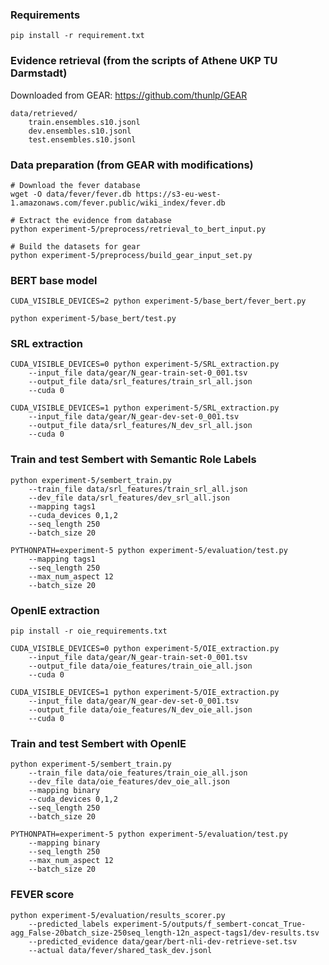 ### Requirements

```
pip install -r requirement.txt
```

### Evidence retrieval (from the scripts of Athene UKP TU Darmstadt)

Downloaded from GEAR: https://github.com/thunlp/GEAR 

```
data/retrieved/
    train.ensembles.s10.jsonl
    dev.ensembles.s10.jsonl
    test.ensembles.s10.jsonl
```

### Data preparation (from GEAR with modifications)

```
# Download the fever database
wget -O data/fever/fever.db https://s3-eu-west-1.amazonaws.com/fever.public/wiki_index/fever.db

# Extract the evidence from database
python experiment-5/preprocess/retrieval_to_bert_input.py

# Build the datasets for gear
python experiment-5/preprocess/build_gear_input_set.py

```

### BERT base model

```
CUDA_VISIBLE_DEVICES=2 python experiment-5/base_bert/fever_bert.py 

python experiment-5/base_bert/test.py
```


### SRL extraction

```
CUDA_VISIBLE_DEVICES=0 python experiment-5/SRL_extraction.py 
    --input_file data/gear/N_gear-train-set-0_001.tsv 
    --output_file data/srl_features/train_srl_all.json 
    --cuda 0 

CUDA_VISIBLE_DEVICES=1 python experiment-5/SRL_extraction.py 
    --input_file data/gear/N_gear-dev-set-0_001.tsv 
    --output_file data/srl_features/N_dev_srl_all.json 
    --cuda 0
```

### Train and test Sembert with Semantic Role Labels

```
python experiment-5/sembert_train.py 
    --train_file data/srl_features/train_srl_all.json 
    --dev_file data/srl_features/dev_srl_all.json 
    --mapping tags1 
    --cuda_devices 0,1,2 
    --seq_length 250 
    --batch_size 20

PYTHONPATH=experiment-5 python experiment-5/evaluation/test.py 
    --mapping tags1 
    --seq_length 250 
    --max_num_aspect 12 
    --batch_size 20
```

### OpenIE extraction

```
pip install -r oie_requirements.txt

CUDA_VISIBLE_DEVICES=0 python experiment-5/OIE_extraction.py 
    --input_file data/gear/N_gear-train-set-0_001.tsv 
    --output_file data/oie_features/train_oie_all.json 
    --cuda 0 

CUDA_VISIBLE_DEVICES=1 python experiment-5/OIE_extraction.py 
    --input_file data/gear/N_gear-dev-set-0_001.tsv 
    --output_file data/oie_features/N_dev_oie_all.json 
    --cuda 0
```

### Train and test Sembert with OpenIE

```
python experiment-5/sembert_train.py 
    --train_file data/oie_features/train_oie_all.json 
    --dev_file data/oie_features/dev_oie_all.json 
    --mapping binary 
    --cuda_devices 0,1,2 
    --seq_length 250 
    --batch_size 20

PYTHONPATH=experiment-5 python experiment-5/evaluation/test.py 
    --mapping binary 
    --seq_length 250 
    --max_num_aspect 12 
    --batch_size 20
```

### FEVER score

```
python experiment-5/evaluation/results_scorer.py 
    --predicted_labels experiment-5/outputs/f_sembert-concat_True-agg_False-20batch_size-250seq_length-12n_aspect-tags1/dev-results.tsv
    --predicted_evidence data/gear/bert-nli-dev-retrieve-set.tsv 
    --actual data/fever/shared_task_dev.jsonl

```